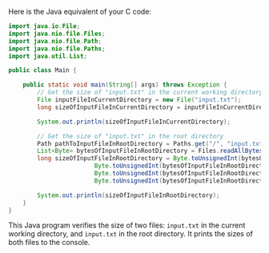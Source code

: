 Here is the Java equivalent of your C code:

```java
import java.io.File;
import java.nio.file.Files;
import java.nio.file.Path;
import java.nio.file.Paths;
import java.util.List;

public class Main {

    public static void main(String[] args) throws Exception {
        // Get the size of "input.txt" in the current working directory
        File inputFileInCurrentDirectory = new File("input.txt");
        long sizeOfInputFileInCurrentDirectory = inputFileInCurrentDirectory.length();

        System.out.println(sizeOfInputFileInCurrentDirectory);

        // Get the size of "input.txt" in the root directory
        Path pathToInputFileInRootDirectory = Paths.get("/", "input.txt"));
        List<Byte> bytesOfInputFileInRootDirectory = Files.readAllBytes(pathToInputFileInRootDirectory));
        long sizeOfInputFileInRootDirectory = Byte.toUnsignedInt(bytesOfInputFileInRootDirectory.get(0)) & 0x7F) << 24 | 
                        Byte.toUnsignedInt(bytesOfInputFileInRootDirectory.get(1))) << 16 | 
                        Byte.toUnsignedInt(bytesOfInputFileInRootDirectory.get(2)))) << 8 | 
                        Byte.toUnsignedInt(bytesOfInputFileInRootDirectory.get(3))));

        System.out.println(sizeOfInputFileInRootDirectory);
    }
}
```
This Java program verifies the size of two files: `input.txt` in the current working directory, and `input.txt` in the root directory. It prints the sizes of both files to the console.
